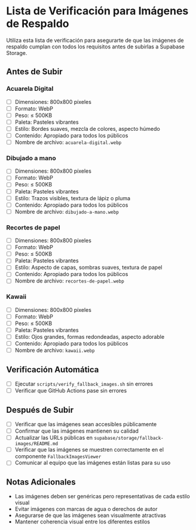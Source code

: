 # Lista de Verificación para Imágenes de Respaldo

Utiliza esta lista de verificación para asegurarte de que las imágenes de respaldo cumplan con todos los requisitos antes de subirlas a Supabase Storage.

## Antes de Subir

### Acuarela Digital

- [ ] Dimensiones: 800x800 píxeles
- [ ] Formato: WebP
- [ ] Peso: ≤ 500KB
- [ ] Paleta: Pasteles vibrantes
- [ ] Estilo: Bordes suaves, mezcla de colores, aspecto húmedo
- [ ] Contenido: Apropiado para todos los públicos
- [ ] Nombre de archivo: `acuarela-digital.webp`

### Dibujado a mano

- [ ] Dimensiones: 800x800 píxeles
- [ ] Formato: WebP
- [ ] Peso: ≤ 500KB
- [ ] Paleta: Pasteles vibrantes
- [ ] Estilo: Trazos visibles, textura de lápiz o pluma
- [ ] Contenido: Apropiado para todos los públicos
- [ ] Nombre de archivo: `dibujado-a-mano.webp`

### Recortes de papel

- [ ] Dimensiones: 800x800 píxeles
- [ ] Formato: WebP
- [ ] Peso: ≤ 500KB
- [ ] Paleta: Pasteles vibrantes
- [ ] Estilo: Aspecto de capas, sombras suaves, textura de papel
- [ ] Contenido: Apropiado para todos los públicos
- [ ] Nombre de archivo: `recortes-de-papel.webp`

### Kawaii

- [ ] Dimensiones: 800x800 píxeles
- [ ] Formato: WebP
- [ ] Peso: ≤ 500KB
- [ ] Paleta: Pasteles vibrantes
- [ ] Estilo: Ojos grandes, formas redondeadas, aspecto adorable
- [ ] Contenido: Apropiado para todos los públicos
- [ ] Nombre de archivo: `kawaii.webp`

## Verificación Automática

- [ ] Ejecutar `scripts/verify_fallback_images.sh` sin errores
- [ ] Verificar que GitHub Actions pase sin errores

## Después de Subir

- [ ] Verificar que las imágenes sean accesibles públicamente
- [ ] Confirmar que las imágenes mantienen su calidad
- [ ] Actualizar las URLs públicas en `supabase/storage/fallback-images/README.md`
- [ ] Verificar que las imágenes se muestren correctamente en el componente `FallbackImagesViewer`
- [ ] Comunicar al equipo que las imágenes están listas para su uso

## Notas Adicionales

- Las imágenes deben ser genéricas pero representativas de cada estilo visual
- Evitar imágenes con marcas de agua o derechos de autor
- Asegurarse de que las imágenes sean visualmente atractivas
- Mantener coherencia visual entre los diferentes estilos

